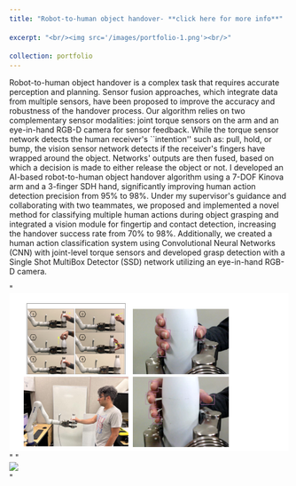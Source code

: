 ```yaml
---
title: "Robot-to-human object handover- **click here for more info**"

excerpt: "<br/><img src='/images/portfolio-1.png'><br/>"

collection: portfolio
---
```


Robot-to-human object handover is a complex task that requires accurate perception and planning. Sensor fusion approaches, which integrate data from multiple sensors, have been proposed to improve the accuracy and robustness of the handover process. Our algorithm relies on two complementary sensor modalities: joint torque sensors on the arm and an eye-in-hand RGB-D camera for sensor feedback. While the torque sensor network detects the human receiver's ``intention'' such as: pull, hold, or bump, the vision sensor network detects if the receiver's fingers have wrapped around the object. Networks' outputs are then fused, based on which a decision is made to either release the object or not. 
I developed an AI-based robot-to-human object handover algorithm using a 7-DOF Kinova arm and a 3-finger SDH hand, significantly improving human action detection precision from 95% to 98%. Under my supervisor's guidance and collaborating with two teammates, we proposed and implemented a novel method for classifying multiple human actions during object grasping and integrated a vision module for fingertip and contact detection, increasing the handover success rate from 70% to 98%. Additionally, we created a human action classification system using Convolutional Neural Networks (CNN) with joint-level torque sensors and developed grasp detection with a Single Shot MultiBox Detector (SSD) network utilizing an eye-in-hand RGB-D camera.

"<br/><img src='/images/portfolio-1.png'><br/>"
"<br/><img src='/images/r2h.gif'><br/>"